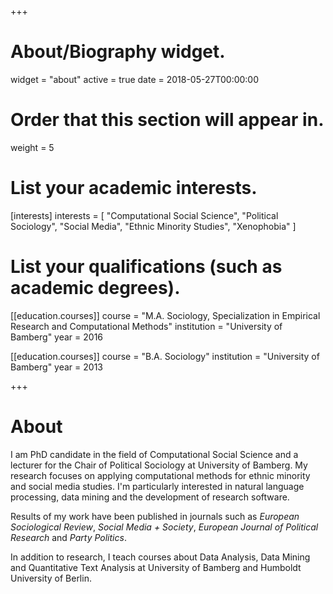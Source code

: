 +++
# About/Biography widget.
widget = "about"
active = true
date = 2018-05-27T00:00:00

# Order that this section will appear in.
weight = 5

# List your academic interests.
[interests]
  interests = [
    "Computational Social Science",
    "Political Sociology",
    "Social Media",
    "Ethnic Minority Studies",
    "Xenophobia"
  ]

# List your qualifications (such as academic degrees).


 [[education.courses]]
  course = "M.A. Sociology, Specialization in Empirical Research and Computational Methods"
  institution = "University of Bamberg"
  year = 2016
  
 [[education.courses]]
  course = "B.A. Sociology"
  institution = "University of Bamberg"
  year = 2013

+++

# About

I am PhD candidate in the field of Computational Social Science and a lecturer for the Chair of Political Sociology at University of Bamberg. My research focuses on applying computational methods for ethnic minority and social media studies. I'm particularly interested in natural language processing, data mining and the development of research software.

Results of my work have been published in journals such as *European Sociological Review*, *Social Media + Society*, *European Journal of Political Research* and *Party Politics*.

In addition to research, I teach courses about Data Analysis, Data Mining and Quantitative Text Analysis at  University of Bamberg and Humboldt University of Berlin.
